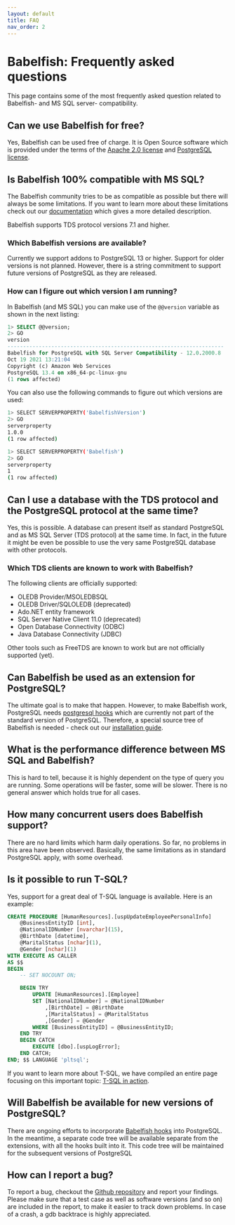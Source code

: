```yaml
---
layout: default
title: FAQ
nav_order: 2
---
```


# Babelfish: Frequently asked questions

This page contains some of the most frequently asked question related to
Babelfish- and MS SQL server- compatibility.

## Can we use Babelfish for free?

Yes, Babelfish can be used free of charge. It is Open Source software which is
provided under the terms of the [Apache 2.0 license](https://www.apache.org/licenses/LICENSE-2.0) and [PostgreSQL license](https://www.postgresql.org/about/licence/).

## Is Babelfish 100% compatible with MS SQL?

The Babelfish community tries to be as compatible as possible but there will
always be some limitations. If you want to learn more about these limitations
check out our [documentation](/docs/usage/limitations-of-babelfish)  which gives a more detailed description.

Babelfish supports TDS protocol versions 7.1 and higher.

### Which Babelfish versions are available?

Currently we support addons to PostgreSQL 13 or higher. Support for older 
versions is not planned. However, there is a string commitment to support
future versions of PostgreSQL as they are released.

### How can I figure out which version I am running?

In Babelfish (and MS SQL) you can make use of the <code>@@version</code>
variable as shown in the next listing:

```sql
1> SELECT @@version;
2> GO
version                                                                                                                                                                                                                                                         
---------------------------------------------------------------------
Babelfish for PostgreSQL with SQL Server Compatibility - 12.0.2000.8
Oct 19 2021 13:21:04
Copyright (c) Amazon Web Services
PostgreSQL 13.4 on x86_64-pc-linux-gnu                                                                                              
(1 rows affected)
```

You can also use the following commands to figure out which versions are used:

```sh
1> SELECT SERVERPROPERTY('BabelfishVersion')
2> GO
serverproperty
1.0.0
(1 row affected)

1> SELECT SERVERPROPERTY('Babelfish')
2> GO
serverproperty
1
(1 row affected)
```

## Can I use a database with the TDS protocol and the PostgreSQL protocol at the same time?

Yes, this is possible. A database can present itself as standard PostgreSQL and as MS SQL Server (TDS protocol) at the same time. In fact, in the future it
might be even be possible to use the very same PostgreSQL database with other protocols.

### Which TDS clients are known to work with Babelfish?

The following clients are officially supported:

- OLEDB Provider/MSOLEDBSQL
- OLEDB Driver/SQLOLEDB (deprecated)
- Ado.NET entity framework
- SQL Server Native Client 11.0 (deprecated)
- Open Database Connectivity (ODBC)
- Java Database Connectivity (JDBC)

Other tools such as FreeTDS are known to work but are not officially supported
(yet).

## Can Babelfish be used as an extension for PostgreSQL?

The ultimate goal is to make that happen. However, to make Babelfish work,
PostgreSQL needs [postgresql hooks](/docs/internals/postgresql-hooks) which are
currently not part of the standard version of PostgreSQL. Therefore, a special
source tree of Babelfish is needed - 
check out our [installation guide](/docs/installation/compiling-babelfish-from-source). 

## What is the performance difference between MS SQL and Babelfish?

This is hard to tell, because it is highly dependent on the type of query
you are running. Some operations will be faster, some will be slower. There is no
general answer which holds true for all cases.


## How many concurrent users does Babelfish support?

There are no hard limits which harm daily operations. So far, no
problems in this area have been observed. Basically, the same limitations as in
standard PostgreSQL apply, with some overhead.

## Is it possible to run T-SQL?

Yes, support for a great deal of T-SQL language is available. Here is an example:

```sql
CREATE PROCEDURE [HumanResources].[uspUpdateEmployeePersonalInfo]
    @BusinessEntityID [int], 
    @NationalIDNumber [nvarchar](15), 
    @BirthDate [datetime], 
    @MaritalStatus [nchar](1), 
    @Gender [nchar](1)
WITH EXECUTE AS CALLER
AS $$
BEGIN
    -- SET NOCOUNT ON;

    BEGIN TRY
        UPDATE [HumanResources].[Employee] 
        SET [NationalIDNumber] = @NationalIDNumber 
            ,[BirthDate] = @BirthDate 
            ,[MaritalStatus] = @MaritalStatus 
            ,[Gender] = @Gender 
        WHERE [BusinessEntityID] = @BusinessEntityID;
    END TRY
    BEGIN CATCH
        EXECUTE [dbo].[uspLogError];
    END CATCH;
END; $$ LANGUAGE 'pltsql';
```
If you want to learn more about T-SQL, we have compiled an entire page focusing
on this important topic: [T-SQL in action](/docs/usage/handling-tsql).


## Will Babelfish be available for new versions of PostgreSQL?

There are ongoing efforts to incorporate [Babelfish hooks](/docs/internals/postgresql-hooks) into PostgreSQL. In the meantime, a separate code tree will be available separate from the extensions, with all the hooks built into it. This code tree will be maintained for the subsequent versions of PostgreSQL


## How can I report a bug?

To report a bug, checkout the [Github repository](https://github.com/babelfish-for-postgresql/postgresql_modified_for_babelfish/issues) and report your findings.
Please make sure that a test case as well as software versions (and so on) are
included in the report, to make it easier to track down problems. In case of a
crash, a gdb backtrace is highly appreciated.